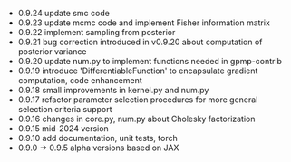 - 0.9.24 update smc code
- 0.9.23 update mcmc code and implement Fisher information matrix
- 0.9.22 implement sampling from posterior
- 0.9.21 bug correction introduced in v0.9.20 about computation of posterior variance
- 0.9.20 update num.py to implement functions needed in gpmp-contrib
- 0.9.19 introduce 'DifferentiableFunction' to encapsulate gradient computation, code enhancement
- 0.9.18 small improvements in kernel.py and num.py
- 0.9.17 refactor parameter selection procedures for more general selection criteria support
- 0.9.16 changes in core.py, num.py about  Cholesky factorization
- 0.9.15 mid-2024 version
- 0.9.10 add documentation, unit tests, torch 
- 0.9.0 -> 0.9.5 alpha versions based on JAX
